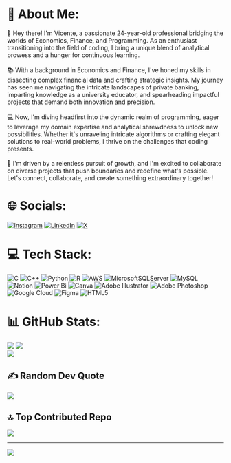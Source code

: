 

<!--
**vicente-hdz/vicente-hdz** is a ✨ _special_ ✨ repository because its `README.md` (this file) appears on your GitHub profile.

Here are some ideas to get you started:

- 🔭 I’m currently working on ...
- 🌱 I’m currently learning ...
- 👯 I’m looking to collaborate on ...
- 🤔 I’m looking for help with ...
- 💬 Ask me about ...
- 📫 How to reach me: ...
- 😄 Pronouns: ...
- ⚡ Fun fact: ...
-->

# 💫 About Me:
👋 Hey there! I'm Vicente, a passionate 24-year-old professional bridging the worlds of Economics, Finance, and Programming. As an enthusiast transitioning into the field of coding, I bring a unique blend of analytical prowess and a hunger for continuous learning.<br><br>📚 With a background in Economics and Finance, I've honed my skills in dissecting complex financial data and crafting strategic insights. My journey has seen me navigating the intricate landscapes of private banking, imparting knowledge as a university educator, and spearheading impactful projects that demand both innovation and precision.<br><br>💻 Now, I'm diving headfirst into the dynamic realm of programming, eager to leverage my domain expertise and analytical shrewdness to unlock new possibilities. Whether it's unraveling intricate algorithms or crafting elegant solutions to real-world problems, I thrive on the challenges that coding presents.<br><br>🌟 I'm driven by a relentless pursuit of growth, and I'm excited to collaborate on diverse projects that push boundaries and redefine what's possible. Let's connect, collaborate, and create something extraordinary together!


# 🌐 Socials:
[![Instagram](https://img.shields.io/badge/Instagram-%23E4405F.svg?logo=Instagram&logoColor=white)](https://instagram.com/vicentehdz.en) [![LinkedIn](https://img.shields.io/badge/LinkedIn-%230077B5.svg?logo=linkedin&logoColor=white)](https://linkedin.com/in/vicenteaxelhernandez) [![X](https://img.shields.io/badge/X-black.svg?logo=X&logoColor=white)](https://x.com/ducktor_finance) 

# 💻 Tech Stack:
![C](https://img.shields.io/badge/c-%2300599C.svg?style=flat&logo=c&logoColor=white) ![C++](https://img.shields.io/badge/c++-%2300599C.svg?style=flat&logo=c%2B%2B&logoColor=white) ![Python](https://img.shields.io/badge/python-3670A0?style=flat&logo=python&logoColor=ffdd54) ![R](https://img.shields.io/badge/r-%23276DC3.svg?style=flat&logo=r&logoColor=white) ![AWS](https://img.shields.io/badge/AWS-%23FF9900.svg?style=flat&logo=amazon-aws&logoColor=white) ![MicrosoftSQLServer](https://img.shields.io/badge/Microsoft%20SQL%20Server-CC2927?style=flat&logo=microsoft%20sql%20server&logoColor=white) ![MySQL](https://img.shields.io/badge/mysql-%2300000f.svg?style=flat&logo=mysql&logoColor=white) ![Notion](https://img.shields.io/badge/Notion-%23000000.svg?style=flat&logo=notion&logoColor=white) ![Power Bi](https://img.shields.io/badge/power_bi-F2C811?style=flat&logo=powerbi&logoColor=black) ![Canva](https://img.shields.io/badge/Canva-%2300C4CC.svg?style=flat&logo=Canva&logoColor=white) ![Adobe Illustrator](https://img.shields.io/badge/adobe%20illustrator-%23FF9A00.svg?style=flat&logo=adobe%20illustrator&logoColor=white) ![Adobe Photoshop](https://img.shields.io/badge/adobe%20photoshop-%2331A8FF.svg?style=flat&logo=adobe%20photoshop&logoColor=white) ![Google Cloud](https://img.shields.io/badge/GoogleCloud-%234285F4.svg?style=flat&logo=google-cloud&logoColor=white) ![Figma](https://img.shields.io/badge/figma-%23F24E1E.svg?style=flat&logo=figma&logoColor=white) ![HTML5](https://img.shields.io/badge/html5-%23E34F26.svg?style=flat&logo=html5&logoColor=white)

# 📊 GitHub Stats:
![](https://github-readme-stats.vercel.app/api?username=vicente-hdz&theme=solarized-dark&hide_border=true&include_all_commits=false&count_private=false) ![](https://github-readme-streak-stats.herokuapp.com/?user=vicente-hdz&theme=solarized-dark&hide_border=true)<br/> 
![](https://github-readme-stats.vercel.app/api/top-langs/?username=vicente-hdz&theme=solarized-dark&hide_border=true&include_all_commits=false&count_private=false&layout=compact)

## ✍️ Random Dev Quote
![](https://quotes-github-readme.vercel.app/api?type=vetical&theme=tokyonight)

## 🔝 Top Contributed Repo
![](https://github-contributor-stats.vercel.app/api?username=vicente-hdz&limit=5&theme=tokyonight&combine_all_yearly_contributions=true)

---
[![](https://visitcount.itsvg.in/api?id=vicente-hdz&icon=0&color=0)](https://visitcount.itsvg.in)

<!-- Proudly created with GPRM ( https://gprm.itsvg.in ) -->
